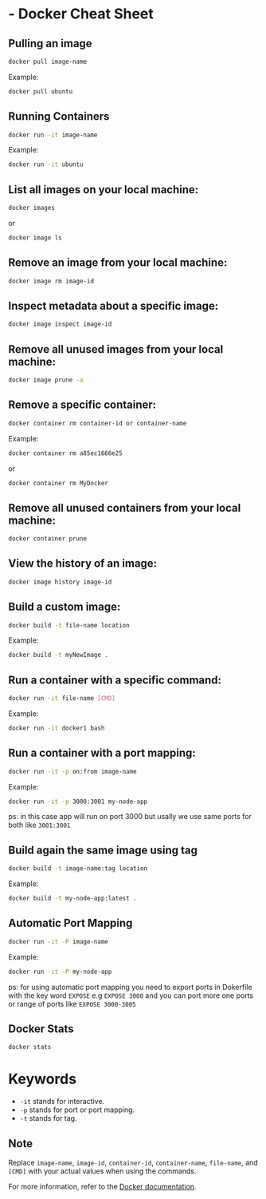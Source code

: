 # - Docker Cheat Sheet



## Pulling an image

```bash
docker pull image-name
```

Example:

```bash
docker pull ubuntu
```

## Running Containers

```bash
docker run -it image-name
```

Example:

```bash
docker run -it ubuntu
```

## List all images on your local machine:

```bash
docker images
```
or
```bash
docker image ls
```

## Remove an image from your local machine:

```bash
docker image rm image-id
```

## Inspect metadata about a specific image:

```bash
docker image inspect image-id
```

## Remove all unused images from your local machine:

```bash
docker image prune -a
```

## Remove a specific container:

```bash
docker container rm container-id or container-name
```

Example:

```bash
docker container rm a85ec1666e25
```
or
```bash
docker container rm MyDocker
```

## Remove all unused containers from your local machine:

```bash
docker container prune
```

## View the history of an image:

```bash
docker image history image-id
```

## Build a custom image:

```bash
docker build -t file-name location
```

Example:

```bash
docker build -t myNewImage .
```

## Run a container with a specific command:

```bash
docker run -it file-name [CMD]
```

Example:

```bash
docker run -it docker1 bash
```

## Run a container with a port mapping:

```bash
docker run -it -p on:from image-name
```

Example:

```bash
docker run -it -p 3000:3001 my-node-app
```
ps: in this case app will run on port 3000 but usally we use same ports for both like ```3001:3001```

## Build again the same image using tag

```bash
docker build -t image-name:tag location
```

Example:

```bash
docker build -t my-node-app:latest .
```

## Automatic Port Mapping

```bash
docker run -it -P image-name
```

Example:

```bash
docker run -it -P my-node-app
```
ps: for using automatic port mapping you need to export ports in Dokerfile with the key word ```EXPOSE``` e.g ```EXPOSE 3000``` and you can port more one ports or range of ports like ```EXPOSE 3000-3005```

## Docker Stats

```bash
docker stats
```

# Keywords

- ```-it``` stands for interactive.
- ```-p``` stands for port or port mapping.
- ```-t``` stands for tag.

## Note

Replace `image-name`, `image-id`, `container-id`, `container-name`, `file-name`, and `[CMD]` with your actual values when using the commands.

For more information, refer to the [Docker documentation](https://docs.docker.com/).
